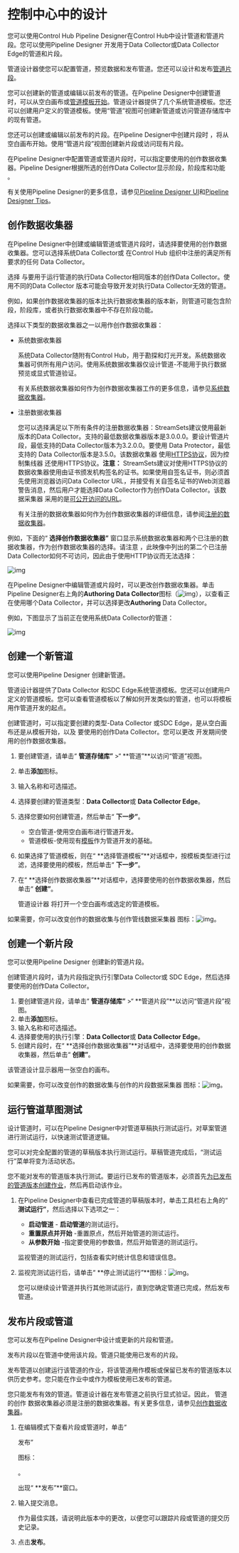 # 控制中心中的设计

您可以使用Control Hub Pipeline Designer在Control Hub中设计管道和管道片段。您可以使用Pipeline Designer 开发用于Data Collector或Data Collector Edge的管道和片段。

管道设计器使您可以配置管道，预览数据和发布管道。您还可以设计和发布[管道片段](https://streamsets.com/documentation/controlhub/latest/help/datacollector/UserGuide/Pipeline_Fragments/PipelineFragments.html#concept_msg_4hf_ndb)。

您可以创建新的管道或编辑以前发布的管道。在Pipeline Designer中创建管道时，可以从空白画布或[管道模板开始](https://streamsets.com/documentation/controlhub/latest/help/controlhub/UserGuide/Pipelines/PipelineTemplates.html#concept_wms_j5t_1jb)。管道设计器提供了几个系统管道模板。您还可以创建用户定义的管道模板。使用“管道”视图可创建新管道或访问管道存储库中的现有管道。

您还可以创建或编辑以前发布的片段。在Pipeline Designer中创建片段时 ，将从空白画布开始。使用“管道片段”视图创建新片段或访问现有片段。

在Pipeline Designer中配置管道或管道片段时，可以指定要使用的创作数据收集器。Pipeline Designer根据所选的创作Data Collector显示阶段，阶段库和功能 。

有关使用Pipeline Designer的更多信息，请参见[Pipeline Designer UI](https://streamsets.com/documentation/controlhub/latest/help/datacollector/UserGuide/Pipeline_Configuration/PipelineDesignerUI.html#concept_jjx_dhs_1cb)和[Pipeline Designer Tips](https://streamsets.com/documentation/controlhub/latest/help/datacollector/UserGuide/Pipeline_Configuration/PipelineDesigner-Tips.html#concept_yk2_zfz_1cb)。

## 创作数据收集器

在Pipeline Designer中创建或编辑管道或管道片段时，请选择要使用的创作数据收集器。您可以选择系统Data Collector或 在Control Hub 组织中注册的满足所有要求的任何 Data Collector。

选择 与要用于运行管道的执行Data Collector相同版本的创作Data Collector。使用不同的Data Collector 版本可能会导致开发对执行Data Collector无效的管道。

例如，如果创作数据收集器的版本比执行数据收集器的版本新，则管道可能包含阶段，阶段库，或者执行数据收集器中不存在阶段功能。

选择以下类型的数据收集器之一以用作创作数据收集器：

- 系统数据收集器

  系统Data Collector随附有Control Hub，用于勘探和灯光开发。系统数据收集器可供所有用户访问。使用系统数据收集器仅设计管道-不能用于执行数据预览或显式管道验证。

  有关系统数据收集器如何作为创作数据收集器工作的更多信息，请参见[系统数据收集器](https://streamsets.com/documentation/controlhub/latest/help/controlhub/UserGuide/DataCollectors/PDesigner_AuthoringSDC.html#concept_sn1_bwd_1cb)。

- 注册数据收集器

  您可以选择满足以下所有条件的注册数据收集器：StreamSets建议使用最新版本的Data Collector。支持的最低数据收集器版本是3.0.0.0。要设计管道片段，最低支持的Data Collector版本为3.2.0.0。要使用 Data Protector，最低支持的 Data Collector版本是3.5.0。该数据收集器 使用[HTTPS协议](https://streamsets.com/documentation/datacollector/latest/help/#datacollector/UserGuide/Configuration/DCConfig.html%23concept_xyp_lt4_cw)，因为控制集线器 还使用HTTPS协议。**注意：** StreamSets建议对使用HTTPS协议的数据收集器使用由证书颁发机构签名的证书。如果使用自签名证书，则必须首先使用浏览器访问Data Collector URL，并接受有关自签名证书的Web浏览器警告消息，然后用户才能选择Data Collector作为创作Data Collector。该数据采集器 采用的是[可公开访问的URL](https://streamsets.com/documentation/controlhub/latest/help/controlhub/UserGuide/DataCollectors/ManualAdmin.html#concept_lxl_cbq_fz)。

  有关注册的数据收集器如何作为创作数据收集器的详细信息，请参阅[注册的数据收集器](https://streamsets.com/documentation/controlhub/latest/help/controlhub/UserGuide/DataCollectors/PDesigner_AuthoringSDC.html#concept_ovw_gwd_1cb)。

例如，下面的“ **选择创作数据收集器”** 窗口显示系统数据收集器和两个已注册的数据收集器，作为创作数据收集器的选择。请注意 ，此映像中列出的第二个已注册Data Collector如何不可访问，因此由于使用HTTP协议而无法选择：

![img](imgs/AuthoringDataCollector.png)

在Pipeline Designer中编辑管道或片段时，可以更改创作数据收集器。单击Pipeline Designer右上角的**Authoring Data Collector**图标（![img](imgs/icon_SelectDataCollector.png)），以查看正在使用哪个Data Collector，并可以选择更改**Authoring** Data Collector。

例如，下图显示了当前正在使用系统Data Collector的管道：

![img](imgs/AuthoringDataCollector_change.png)

## 创建一个新管道

您可以使用Pipeline Designer 创建新管道。

管道设计器提供了Data Collector 和SDC Edge系统管道模板。您还可以创建用户定义的管道模板。您可以查看管道模板以了解如何开发类似的管道，也可以将模板用作管道开发的起点。

创建管道时，可以指定要创建的类型-Data Collector 或SDC Edge，是从空白画布还是从模板开始，以及 要使用的创作Data Collector。您可以更改 开发期间使用的创作数据收集器。

1. 要创建管道，请单击“ **管道存储库”** >“ **管道”**以访问“管道”视图。

2. 单击**添加**图标。

3. 输入名称和可选描述。

4. 选择要创建的管道类型：**Data Collector**或 **Data Collector Edge**。

5. 选择您要如何创建管道，然后单击“ **下一步”**。

   - 空白管道-使用空白画布进行管道开发。
   - 管道模板-使用现有[模板](https://streamsets.com/documentation/controlhub/latest/help/controlhub/UserGuide/Pipelines/PipelineTemplates.html#concept_wms_j5t_1jb)作为管道开发的基础。

6. 如果选择了管道模板，则在“ **选择管道模板”**对话框中，按模板类型进行过滤，选择要使用的模板，然后单击“ **下一步”**。

7. 在“ **选择创作数据收集器”**对话框中，选择要使用的创作数据收集器，然后单击“ **创建”**。

   管道设计器 将打开一个空白画布或选定的管道模板。

如果需要，你可以改变创作的数据收集与创作管线数据采集器 图标：![img](imgs/PDicon_Authoring.png)。

## 创建一个新片段

您可以使用Pipeline Designer 创建新的管道片段。

创建管道片段时，请为片段指定执行引擎Data Collector或 SDC Edge，然后选择要使用的创作Data Collector。



1. 要创建管道片段，请单击“ **管道存储库”** >“ **管道片段”**以访问“管道片段”视图。
2. 单击**添加**图标。
3. 输入名称和可选描述。
4. 选择要使用的执行引擎：**Data Collector**或 **Data Collector Edge**。
5. 创建片段时，在“ **选择创作数据收集器”**对话框中，选择要使用的创作数据收集器，然后单击“ **创建”**。

该管道设计显示器用一张空白的画布。

如果需要，你可以改变创作的数据收集与创作的片段数据采集器 图标：![img](https://streamsets.com/documentation/controlhub/latest/help/controlhub/UserGuide/Graphic/PDicon_Authoring.png)。

## 运行管道草图测试

设计管道时，可以在Pipeline Designer中对管道草稿执行测试运行。对草案管道进行测试运行，以快速测试管道逻辑。

您可以对完全配置的管道的草稿版本执行测试运行。草稿管道完成后，“测试运行”菜单将变为活动状态。

您不能对发布的管道版本执行测试。要运行已发布的管道版本，必须首先[为已发布的管道版本创建作业](https://streamsets.com/documentation/controlhub/latest/help/controlhub/UserGuide/Pipelines/CreateJobForPipeline.html#task_onk_tm5_qx)，然后再启动该作业。

1. 在Pipeline Designer中查看已完成管道的草稿版本时，单击工具栏右上角的“ **测试运行”**，然后选择以下选项之一：

   - **启动管道** - **启动管道**的测试运行。
   - **重置原点并开始** -重置原点，然后开始管道的测试运行。
   - **从参数开始** -指定要使用的参数值，然后开始管道的测试运行。

   监视管道的测试运行，包括查看实时统计信息和错误信息。

2. 监视完测试运行后，请单击“ **停止测试运行”**图标：![img](imgs/icon_StopJob-20200310092935607.png)。

   您可以继续设计管道并执行其他测试运行，直到您确定管道已完成，然后发布管道。

## 发布片段或管道

您可以发布在Pipeline Designer中设计或更新的片段和管道。

发布片段以在管道中使用该片段。管道只能使用已发布的片段。

发布管道以创建运行该管道的作业，将该管道用作模板或保留已发布的管道版本以供历史参考。您只能在作业中或作为模板使用已发布的管道。

您只能发布有效的管道。管道设计器在发布管道之前执行显式验证。因此， 管道的创作 数据收集器必须是注册的数据收集器。有关更多信息，请参见[创作数据收集器](https://streamsets.com/documentation/controlhub/latest/help/controlhub/UserGuide/DataCollectors/PDesigner_AuthoringSDC.html#concept_ygv_l4c_ccb)。

1. 在编辑模式下查看片段或管道时，单击“ 

   发布”

   图标：

   

   。

   出现“ **发布”**窗口。

2. 输入提交消息。

   作为最佳实践，请说明此版本中的更改，以便您可以跟踪片段或管道的提交历史记录。

3. 点击**发布**。